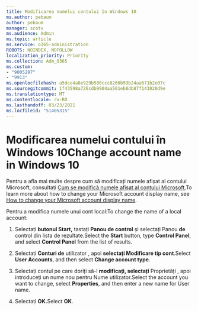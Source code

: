 ```yaml
---
title: Modificarea numelui contului în Windows 10
ms.author: pebaum
author: pebaum
manager: scotv
ms.audience: Admin
ms.topic: article
ms.service: o365-administration
ROBOTS: NOINDEX, NOFOLLOW
localization_priority: Priority
ms.collection: Adm_O365
ms.custom:
- "9005297"
- "9913"
ms.openlocfilehash: a5dce4a8e929b580ccc8266b59b24aa671b2e07c
ms.sourcegitcommit: 1f43598a726cdb9904aa501eb8db87f143020d9e
ms.translationtype: MT
ms.contentlocale: ro-RO
ms.lasthandoff: 03/23/2021
ms.locfileid: "51405315"
---
```

# <a name="change-account-name-in-windows-10"></a><span data-ttu-id="07a59-102">Modificarea numelui contului în Windows 10</span><span class="sxs-lookup"><span data-stu-id="07a59-102">Change account name in Windows 10</span></span>

<span data-ttu-id="07a59-103">Pentru a afla mai multe despre cum să modificați numele afișat al contului Microsoft, consultați [Cum se modifică numele afișat al contului Microsoft.](https://support.microsoft.com/account-billing/how-to-change-your-microsoft-account-display-name-917b1d70-5915-d04e-243a-a618f96ef1d5)</span><span class="sxs-lookup"><span data-stu-id="07a59-103">To learn more about how to change your Microsoft account display name, see [How to change your Microsoft account display name](https://support.microsoft.com/account-billing/how-to-change-your-microsoft-account-display-name-917b1d70-5915-d04e-243a-a618f96ef1d5).</span></span>

<span data-ttu-id="07a59-104">Pentru a modifica numele unui cont local:</span><span class="sxs-lookup"><span data-stu-id="07a59-104">To change the name of a local account:</span></span>

1. <span data-ttu-id="07a59-105">Selectați **butonul Start,** tastați **Panou de control** și selectați Panou **de** control din lista de rezultate.</span><span class="sxs-lookup"><span data-stu-id="07a59-105">Select the **Start** button, type **Control Panel**, and select **Control Panel** from the list of results.</span></span>

1. <span data-ttu-id="07a59-106">Selectați **Conturi de** utilizator , apoi **selectați Modificare tip cont**.</span><span class="sxs-lookup"><span data-stu-id="07a59-106">Select **User Accounts**, and then select **Change account type**.</span></span>

1. <span data-ttu-id="07a59-107">Selectați contul pe care doriți să-l **modificați, selectați** Proprietăți , apoi introduceți un nume nou pentru Nume utilizator.</span><span class="sxs-lookup"><span data-stu-id="07a59-107">Select the account you want to change, select **Properties**, and then enter a new name for User name.</span></span>

1. <span data-ttu-id="07a59-108">Selectați **OK.**</span><span class="sxs-lookup"><span data-stu-id="07a59-108">Select **OK**.</span></span>
